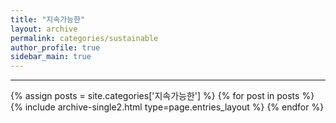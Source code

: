 ```yaml
---
title: "지속가능한"
layout: archive
permalink: categories/sustainable
author_profile: true
sidebar_main: true
---
```


<!-- 공백이 포함되어 있는 카테고리 이름의 경우 site.categories['a b c'] 이런식으로! -->

***

{% assign posts = site.categories['지속가능한'] %}
{% for post in posts %} {% include archive-single2.html type=page.entries_layout %} {% endfor %}